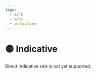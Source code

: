 ```yaml
---
tags:
  - sink
  - saas
  - indicative
---
```


# 🟡 Indicative

Direct Indicative sink is not yet supported.
